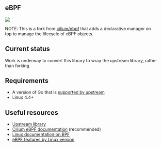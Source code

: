 eBPF
-------
[![](https://godoc.org/github.com/DataDog/ebpf?status.svg)](https://godoc.org/github.com/DataDog/ebpf)

NOTE: This is a fork from [cilium/ebpf](https://github.com/cilium/ebpf) that adds a declarative manager on top to manage the lifecycle of eBPF objects. 

## Current status

Work is underway to convert this library to wrap the upstream library, rather than forking.

## Requirements

* A version of Go that is [supported by upstream](https://golang.org/doc/devel/release.html#policy)
* Linux 4.4+

## Useful resources

* [Upstream library](https://github.com/cilium/ebpf)
* [Cilium eBPF documentation](https://cilium.readthedocs.io/en/latest/bpf/#bpf-guide) (recommended)
* [Linux documentation on BPF](http://elixir.free-electrons.com/linux/latest/source/Documentation/networking/filter.txt)
* [eBPF features by Linux version](https://github.com/iovisor/bcc/blob/master/docs/kernel-versions.md)
